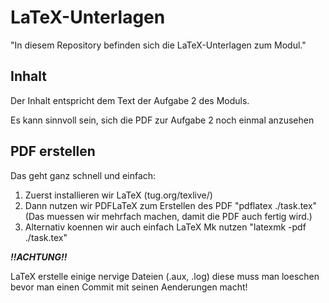 # LaTeX-Unterlagen


"In diesem Repository befinden sich die LaTeX-Unterlagen zum Modul."

## Inhalt


Der Inhalt entspricht dem Text der Aufgabe 2 des Moduls.

Es kann sinnvoll sein, sich die PDF zur Aufgabe 2 noch einmal
anzusehen


## PDF erstellen


Das geht ganz schnell und einfach:

1. Zuerst installieren wir LaTeX (tug.org/texlive/)
2. Dann nutzen wir PDFLaTeX zum Erstellen des PDF
	"pdflatex ./task.tex" (Das muessen wir mehrfach machen, damit die PDF auch fertig wird.)
3. Alternativ koennen wir auch einfach LaTeX Mk nutzen 
	"latexmk -pdf ./task.tex"


***!!ACHTUNG!!*** 

LaTeX erstelle einige nervige Dateien (.aux, .log) diese muss man loeschen bevor
man einen Commit mit seinen Aenderungen macht!
